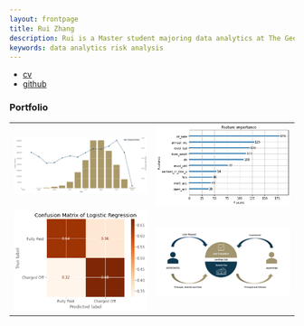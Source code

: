 ```yaml
---
layout: frontpage
title: Rui Zhang
description: Rui is a Master student majoring data analytics at The George Washington University. She is an expert in data analytics and risk analysis 
keywords: data analytics risk analysis
---
```


<div class="navbar">
  <div class="navbar-inner">
      <ul class="nav">
          <li><a href="{{ BASE_PATH }}/assets/rui_cv.pdf">cv</a></li>
          <li><a href="https://github.com/rui0818">github</a></li>
      </ul>
  </div>
</div>

### <a name="Portfolio"></a>Portfolio

<table class="wide">
<tr>
  <td class="left">
    <a>
        <img src="assets/SEAS6401/6401_ratio_count.png" alt="6401 Ratio Count" title="6401 Ratio Count"/>
    </a>
  </td>
  <td class="right">
    <a>
        <img src="assets/SEAS6401/6401_importance.png" alt="6401 Importance" title="6401 Importance"/>
    </a>
  </td>
</tr>
<tr>
  <td class="left">
    <a>
        <img src="assets/SEAS6401/6401_confusion_matrix.png" alt="6401 Confusion Matrix" title="6401 Confusion Matrix"/>
    </a>
  </td>
  <td class="right">
    <a>
        <img src="assets/SEAS6401/6401_overview.png" alt="6401 Overview" title="6401 Overview"/>
    </a>
  </td>
</tr>
</table>



